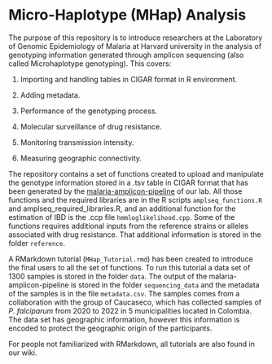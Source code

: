 # Micro-Haplotype (MHap) Analysis
The purpose of this repository is to introduce researchers at the Laboratory of Genomic Epidemiology of Malaria at Harvard university in the analysis of genotyping information generated through amplicon sequencing (also called Microhaplotype genotyping). This covers:

1. Importing and handling tables in CIGAR format in R environment.

2. Adding metadata.

3. Performance of the genotyping process.

4. Molecular surveillance of drug resistance.

5. Monitoring transmission intensity.

6. Measuring geographic connectivity.

The repository contains a set of functions created to upload and manipulate the genotype information stored in a .tsv table in CIGAR format that has been generated by the [malaria-amplicon-pipeline](https://github.com/broadinstitute/malaria-amplicon-pipeline) of our lab. All those functions and the required libraries are in the R scripts `amplseq_functions.R` and amplseq_required_libraries.R, and an additional function for the estimation of IBD is the .ccp file `hmmloglikelihood.cpp`. Some of the functions requires additional inputs from the reference strains or alleles associated with drug resistance. That additional information is stored in the folder `reference`.

A RMarkdown tutorial (`MHap_Tutorial.rmd`) has been created to introduce the final users to all the set of functions. To run this tutorial a data set of 1300 samples is stored in the folder `data`. The output of the malaria-amplicon-pipeline is stored in the folder `sequencing_data` and the metadata of the samples is in the file `metadata.csv`. The samples comes from a collaboration with the group of Caucaseco, which has collected samples of *P. falciparum* from 2020 to 2022 in 5 municipalities located in Colombia. The data set has geographic information, however this information is encoded to protect the geographic origin of the participants.

For people not familiarized with RMarkdown, all tutorials are also found in our wiki.



